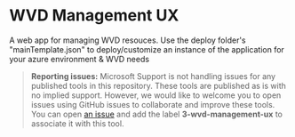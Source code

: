 # WVD Management UX
A web app for managing WVD resouces. Use the deploy folder's "mainTemplate.json" to deploy/customize an instance of the application for your azure environment & WVD needs

> **Reporting issues:**
> Microsoft Support is not handling issues for any published tools in this repository. These tools are published as is with no implied support. However, we would like to welcome you to open issues using GitHub issues to collaborate and improve these tools. You can open [an issue](https://github.com/Azure/rds-templates/issues) and add the label **3-wvd-management-ux** to associate it with this tool.
